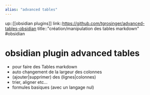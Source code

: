 ```yaml
---
alias: "advanced tables"
---
```

up::[[obsidian plugins]]
link::https://github.com/tgrosinger/advanced-tables-obsidian
title::"création/manipulation des tables markdown"
#obsidian 
# obsidian plugin advanced tables
 - pour faire des Tables markdown
 - auto changement de la largeur des colonnes
 - (ajouter|supprimer) des (lignes|colonnes)
 - trier, aligner etc...
 - formules basiques (avec un langage nul)